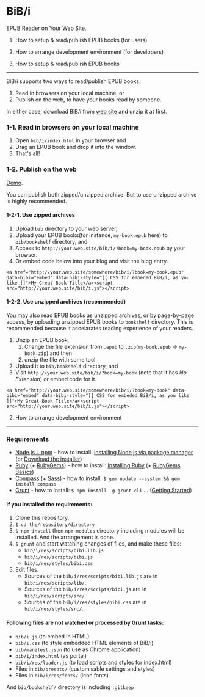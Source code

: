 BiB/i
================================================================================================================================

EPUB Reader on Your Web Site.

1. How to setup & read/publish EPUB books (for users)
2. How to arrange development environment (for developers)




1. How to setup & read/publish EPUB books
--------------------------------------------------------------------------------------------------------------------------------

BiB/i supports two ways to read/publish EPUB books:

1. Read in browsers on your local machine, or
2. Publish on the web, to have your books read by someone.

In either case, download BiB/i from [web site](http://sarasa.la/bib/i/#download) and unzip it at first.



### 1-1. Read in browsers on your local machine

1. Open `bib/i/index.html` in your browser and
2. Drag an EPUB book and drop it into the window.
3. That's all!



### 1-2. Publish on the web

[Demo](http://sarasa.la/bib/i/#demo).

You can publish both zipped/unzipped archive.
But to use unzipped archive is highly recommended.


#### 1-2-1. Use zipped archives

1. Upload `bib` directory to your web server,
2. Upload your EPUB books(for instance, `my-book.epub` here) to `bib/bookshelf` directory, and
3. Access to `http://your.web.site/bib/i/?book=my-book.epub` by your browser.
4. Or embed code below into your blog and visit the blog entry.

```
<a href="http://your.web.site/somewhere/bib/i/?book=my-book.epub" data-bibi="embed" data-bibi-style="[[ CSS for embeded BiB/i, as you like ]]">My Great Book Title</a><script src="http://your.web.site/bib/i.js"></script>
```


#### 1-2-2. Use unzipped archives (recommended)

You may also read EPUB books as unzipped archives, or by page-by-page access, by uploading unzipped EPUB books to `bookshelf` directory.
This is recommended because it accelarates reading experience of your readers.

1. Unzip an EPUB book,
    1. Change the file extension from `.epub` to `.zip`(`my-book.epub` -> `my-book.zip`) and then
    2. unzip the file with some tool.
2. Upload it to `bib/bookshelf` directory, and
3. Visit `http://your.web.site/bib/i/?book=my-book` (note that it has *No Extension*) or embed code for it.

```
<a href="http://your.web.site/somewhere/bib/i/?book=my-book" data-bibi="embed" data-bibi-style="[[ CSS for embeded BiB/i, as you like ]]">My Great Book Title</a><script src="http://your.web.site/bib/i.js"></script>
```




2. How to arrange development environment
--------------------------------------------------------------------------------------------------------------------------------

### Requirements

* [Node.js + npm](http://nodejs.org/) - how to install: [Installing Node.js via package manager](https://github.com/joyent/node/wiki/Installing-Node.js-via-package-manager) (or [Download the installer](http://nodejs.org/download/))
* [Ruby](https://www.ruby-lang.org/) (+ [RubyGems](http://guides.rubygems.org/)) - how to install: [Installing Ruby](https://www.ruby-lang.org/en/installation/) (+ [RubyGems Basics](http://guides.rubygems.org/rubygems-basics/))
* [Compass](http://compass-style.org/) (+ [Sass](http://sass-lang.com/)) - how to install: `$ gem update --system && gem install compass`
* [Grunt](http://gruntjs.com/) - how to install: `$ npm install -g grunt-cli` ... ([Getting Started](http://gruntjs.com/getting-started))

#### If you installed the requirements:

1. Clone this repository.
2. `$ cd the/repository/directory`
3. `$ npm install` then `npm-modules` directory including modules will be installed. And the arrangement is done.
4. `$ grunt` and start watching changes of files, and make these files:
    * `bib/i/res/scripts/bibi.lib.js`
    * `bib/i/res/scripts/bibi.js`
    * `bib/i/res/styles/bibi.css`
5. Edit files.
    * Sources of the `bib/i/res/scripts/bibi.lib.js` are in `bib/i/res/scripts/lib/`.
    * Sources of the `bib/i/res/scripts/bibi.js` are in `bib/i/res/scripts/src/`.
    * Sources of the `bib/i/res/styles/bibi.css` are in `bib/i/res/styles/src/`.

#### Following files are not watched or processed by Grunt tasks:

* `bib/i.js` (to embed in HTML)
* `bib/i.css` (to style embedded HTML elements of BiB/i)
* `bib/manifest.json` (to use as Chrome application)
* `bib/i/index.html` (as portal)
* `bib/i/res/loader.js` (to load scripts and styles for index.html)
* Files in `bib/presets/` (customisable settings and styles)
* Files in `bib/i/res/fonts/` (icon fonts)

And `bib/bookshelf/` directory is including `.gitkeep`







